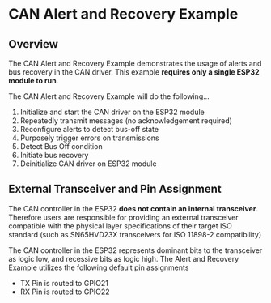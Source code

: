 # CAN Alert and Recovery Example

## Overview
The CAN Alert and Recovery Example demonstrates the usage of alerts and bus 
recovery in the CAN driver. This example **requires only a single ESP32 module 
to run**.

The CAN Alert and Recovery Example will do the following...

1. Initialize and start the CAN driver on the ESP32 module
2. Repeatedly transmit messages (no acknowledgement required)
3. Reconfigure alerts to detect bus-off state
4. Purposely trigger errors on transmissions
5. Detect Bus Off condition
6. Initiate bus recovery
7. Deinitialize CAN driver on ESP32 module

## External Transceiver and Pin Assignment
The CAN controller in the ESP32 **does not contain an internal transceiver**.
Therefore users are responsible for providing an external transceiver compatible
with the physical layer specifications of their target ISO standard (such as 
SN65HVD23X transceivers for ISO 11898-2 compatibility)

The CAN controller in the ESP32 represents dominant bits to the transceiver as 
logic low, and recessive bits as logic high. The Alert and Recovery Example
utilizes the following default pin assignments

* TX Pin is routed to GPIO21
* RX Pin is routed to GPIO22
